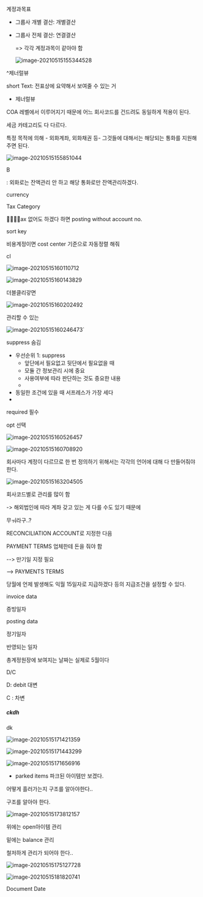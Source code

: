 계정과목표

- 그룹사 개별 결산: 개별결산

- 그룹사 전체 결산: 연결결산

  => 각각 계정과목이 같아야 함

  ![image-20210515155344528](C:\Users\User\AppData\Roaming\Typora\typora-user-images\image-20210515155344528.png)

  

^제너럴뷰

short Text: 전표상에 요약해서 보여줄 수 있는 거

* 제너럴뷰

COA 레벨에서 이루어지기 때문에 어느 회사코드를 건드려도 동일하게 적용이 된다.



세금 카테고리도 다 다르다.

특정 목적에 의해 - 외화계좌, 외화채권 등- 그것들에 대해서는 해당되는 통화를 지원해주면 된다.



![image-20210515155851044](C:\Users\User\AppData\Roaming\Typora\typora-user-images\image-20210515155851044.png)

B

: 외화로는 잔액관리 안 하고 해당 통화로만 잔액관리하겠다.

currency



Tax Category

:goal_net::golf::goal_net::goat:ax 없어도 하겠다 하면 posting without account no.



sort key 

비용계정이면 cost center 기준으로 자동정렬 해줘



cl



![image-20210515160110712](C:\Users\User\AppData\Roaming\Typora\typora-user-images\image-20210515160110712.png)

![image-20210515160143829](C:\Users\User\AppData\Roaming\Typora\typora-user-images\image-20210515160143829.png)

더블클리갛면

![image-20210515160202492](C:\Users\User\AppData\Roaming\Typora\typora-user-images\image-20210515160202492.png)

관리할 수 있는 	



![image-20210515160246473](C:\Users\User\AppData\Roaming\Typora\typora-user-images\image-20210515160246473.png)`

suppress 숨김

- 우선순위 1: suppress
  - 앞단에서 필요없고 뒷단에서 필요없을 때
  - 모듈 간 정보관리 시에 중요
  - 사용여부에 따라 판단하는 것도 중요한 내용
  - 
- 동일한 조건에 있을 때 서프레스가 가장 세다
- 

required 필수

opt 선택





![image-20210515160526457](C:\Users\User\AppData\Roaming\Typora\typora-user-images\image-20210515160526457.png)

![image-20210515160708920](C:\Users\User\AppData\Roaming\Typora\typora-user-images\image-20210515160708920.png)

회사마다 계정이 다르므로 한 번 정의하기 위해서는 각각의 언어에 대해 다 만들어줘야 한다.

![image-20210515163204505](C:\Users\User\AppData\Roaming\Typora\typora-user-images\image-20210515163204505.png)

회사코드별로 관리를 많이 함

-> 해외법인에 따라 계좌 갖고 있는 게 다를 수도 있기 때문에





무ㅝ라구..?

RECONCILIATION ACCOUNT로 지정한 다음

PAYMENT TERMS  업체한테 돈을 줘야 함

--> 만기일 지정 필요

--> PAYMENTS TERMS

당월에 언제 발생해도 익월 15일자로 지급하겠다 등의 지급조건을 설정할 수 있다.







invoice data

증빙일자

posting data

정기일자

반영되는 일자

총계정원장에 보여지는 날짜는 실제로 5월이다





D/C

D: debit 대변

C : 차변



##### ckdh

dk

![image-20210515171421359](C:\Users\User\AppData\Roaming\Typora\typora-user-images\image-20210515171421359.png)

![image-20210515171443299](C:\Users\User\AppData\Roaming\Typora\typora-user-images\image-20210515171443299.png)

![image-20210515171656916](C:\Users\User\AppData\Roaming\Typora\typora-user-images\image-20210515171656916.png)

- parked items 파크된 아이템만 보겠다.

어떻게 흘러가는지 구조를 알아야한다..

구조를 알아야 한다.

[^이게 뭐야?]: 이게 뭐야







![image-20210515173812157](C:\Users\User\AppData\Roaming\Typora\typora-user-images\image-20210515173812157.png)

위에는 open아이템 관리

밑에는 balance 관리



철저하게 관리가 되어야 한다..

![image-20210515175127728](C:\Users\User\AppData\Roaming\Typora\typora-user-images\image-20210515175127728.png)

[^Standard]: 

![image-20210515181820741](C:\Users\User\AppData\Roaming\Typora\typora-user-images\image-20210515181820741.png)

Document Date 